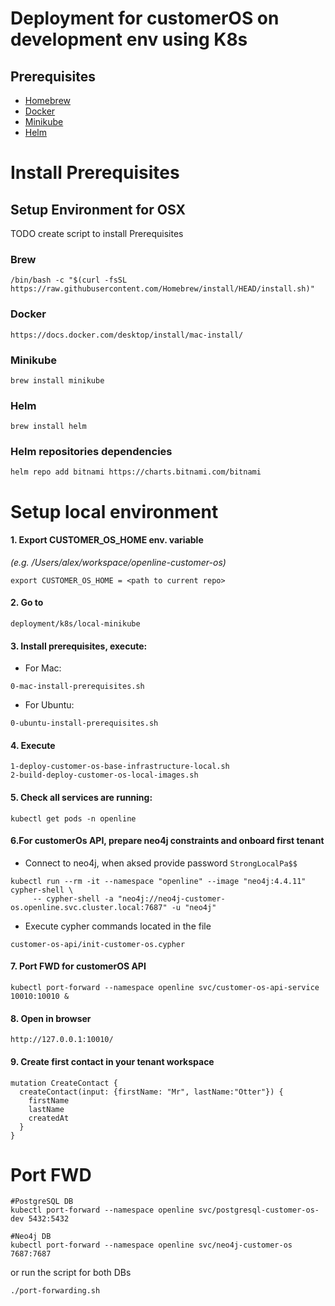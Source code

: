 # Deployment for customerOS on development env using K8s

## Prerequisites
- [Homebrew](https://brew.sh/)
- [Docker](https://www.docker.com/)
- [Minikube](https://minikube.sigs.k8s.io/docs/start/)
- [Helm](https://helm.sh/)

# Install Prerequisites 

## Setup Environment for OSX

TODO create script to install Prerequisites

### Brew
```
/bin/bash -c "$(curl -fsSL https://raw.githubusercontent.com/Homebrew/install/HEAD/install.sh)"
```

### Docker
```
https://docs.docker.com/desktop/install/mac-install/
```

### Minikube 

```
brew install minikube
```

### Helm
```
brew install helm
```

### Helm repositories dependencies  
```
helm repo add bitnami https://charts.bitnami.com/bitnami
```

# Setup local environment
#### 1. Export CUSTOMER_OS_HOME env. variable 
_(e.g. /Users/alex/workspace/openline-customer-os)_
```
export CUSTOMER_OS_HOME = <path to current repo>
```
#### 2. Go to 
```
deployment/k8s/local-minikube
```
#### 3. Install prerequisites, execute:

* For Mac:
```
0-mac-install-prerequisites.sh
```
* For Ubuntu:
```
0-ubuntu-install-prerequisites.sh
``` 
#### 4. Execute
```
1-deploy-customer-os-base-infrastructure-local.sh
2-build-deploy-customer-os-local-images.sh
``` 

#### 5. Check all services are running:
```
kubectl get pods -n openline
```

#### 6.For customerOs API, prepare neo4j constraints and onboard first tenant
* Connect to neo4j, when aksed provide password `StrongLocalPa$$`
```
kubectl run --rm -it --namespace "openline" --image "neo4j:4.4.11" cypher-shell \
     -- cypher-shell -a "neo4j://neo4j-customer-os.openline.svc.cluster.local:7687" -u "neo4j"
```
* Execute cypher commands located in the file
```
customer-os-api/init-customer-os.cypher
```

#### 7. Port FWD for customerOS API
```
kubectl port-forward --namespace openline svc/customer-os-api-service 10010:10010 &
```

#### 8. Open in browser
```
http://127.0.0.1:10010/
```

#### 9. Create first contact in your tenant workspace
```
mutation CreateContact {
  createContact(input: {firstName: "Mr", lastName:"Otter"}) {
    firstName
    lastName
    createdAt
  }
}
```

# Port FWD
```
#PostgreSQL DB
kubectl port-forward --namespace openline svc/postgresql-customer-os-dev 5432:5432
```
```
#Neo4j DB
kubectl port-forward --namespace openline svc/neo4j-customer-os 7687:7687
```

or run the script for both DBs
```
./port-forwarding.sh
```


